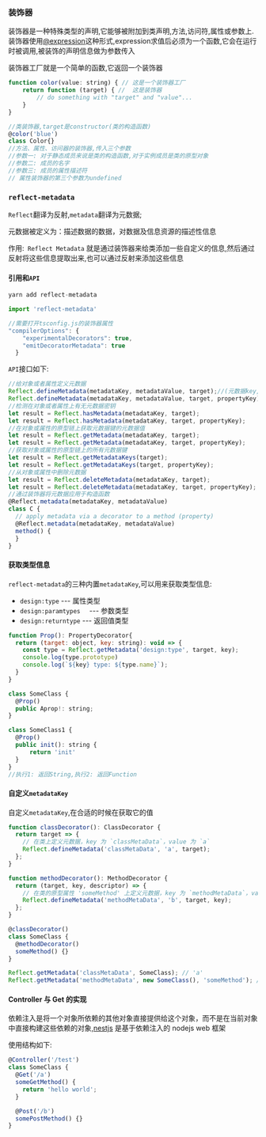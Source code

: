 ### 装饰器

装饰器是一种特殊类型的声明,它能够被附加到类声明,方法,访问符,属性或参数上. 装饰器使用[@expression](https://github.com/expression)这种形式,expression求值后必须为一个函数,它会在运行时被调用,被装饰的声明信息做为参数传入

装饰器工厂就是一个简单的函数,它返回一个装饰器

```js
function color(value: string) { // 这是一个装饰器工厂
    return function (target) { //  这是装饰器
        // do something with "target" and "value"...
    }
}

//类装饰器,target是constructor(类的构造函数)
@color('blue')
class Color{}
//方法、属性、访问器的装饰器,传入三个参数
//参数一: 对于静态成员来说是类的构造函数,对于实例成员是类的原型对象
//参数二: 成员的名字
//参数三: 成员的属性描述符
// 属性装饰器的第三个参数为undefined
```



### `reflect-metadata`

`Reflect`翻译为反射,`metadata`翻译为元数据;

元数据被定义为：描述数据的数据，对数据及信息资源的描述性信息

作用:` Reflect Metadata` 就是通过装饰器来给类添加一些自定义的信息,然后通过反射将这些信息提取出来,也可以通过反射来添加这些信息

#### 引用和`API`

```js
yarn add reflect-metadata

import 'reflect-metadata'

//需要打开tsconfig.js的装饰器属性
"compilerOptions": {
    "experimentalDecorators": true,
    "emitDecoratorMetadata": true
  }
```

`API`接口如下:

```js
//给对象或者属性定义元数据
Reflect.defineMetadata(metadataKey, metadataValue, target);//(元数据key,元数据值, 元数据挂在哪个对象上)
Reflect.defineMetadata(metadataKey, metadataValue, target, propertyKey);//(元数据key,元数据值, 对象,挂在的对象属性)
//检测在对象或者属性上有无元数据密钥
let result = Reflect.hasMetadata(metadataKey, target);
let result = Reflect.hasMetadata(metadataKey, target, propertyKey);
//在对象或属性的原型链上获取元数据键的元数据值
let result = Reflect.getMetadata(metadataKey, target);
let result = Reflect.getMetadata(metadataKey, target, propertyKey);
//获取对象或属性的原型链上的所有元数据键
let result = Reflect.getMetadataKeys(target);
let result = Reflect.getMetadataKeys(target, propertyKey);
//从对象或属性中删除元数据
let result = Reflect.deleteMetadata(metadataKey, target);
let result = Reflect.deleteMetadata(metadataKey, target, propertyKey);
//通过装饰器将元数据应用于构造函数
@Reflect.metadata(metadataKey, metadataValue)
class C {
  // apply metadata via a decorator to a method (property)
  @Reflect.metadata(metadataKey, metadataValue)
  method() {
  }
}
```



#### 获取类型信息

`reflect-metadata`的三种内置`metadataKey`,可以用来获取类型信息:

- `design:type` --- 属性类型
- `design:paramtypes  ` --- 参数类型
- `design:returntype`  --- 返回值类型

```js
function Prop(): PropertyDecorator{
  return (target: object, key: string): void => {
    const type = Reflect.getMetadata('design:type', target, key);
    console.log(type.prototype)
    console.log(`${key} type: ${type.name}`);
  }
}

class SomeClass {
  @Prop()
  public Aprop!: string;
}

class SomeClass1 {
  @Prop()
  public init(): string {
      return 'init'
  }
}
//执行1: 返回String,执行2: 返回Function
```



#### 自定义`metadataKey`

自定义`metadataKey`,在合适的时候在获取它的值

```js
function classDecorator(): ClassDecorator {
  return target => {
    // 在类上定义元数据，key 为 `classMetaData`，value 为 `a`
    Reflect.defineMetadata('classMetaData', 'a', target);
  };
}

function methodDecorator(): MethodDecorator {
  return (target, key, descriptor) => {
    // 在类的原型属性 'someMethod' 上定义元数据，key 为 `methodMetaData`，value 为 `b`
    Reflect.defineMetadata('methodMetaData', 'b', target, key);
  };
}

@classDecorator()
class SomeClass {
  @methodDecorator()
  someMethod() {}
}

Reflect.getMetadata('classMetaData', SomeClass); // 'a'
Reflect.getMetadata('methodMetaData', new SomeClass(), 'someMethod'); // 'b'
```

#### Controller 与 Get 的实现

依赖注入是将一个对象所依赖的其他对象直接提供给这个对象，而不是在当前对象中直接构建这些依赖的对象,[nestjs](https://docs.nestjs.com/) 是基于依赖注入的 nodejs web 框架

使用结构如下:

```js
@Controller('/test')
class SomeClass {
  @Get('/a')
  someGetMethod() {
    return 'hello world';
  }

  @Post('/b')
  somePostMethod() {}
}
```


